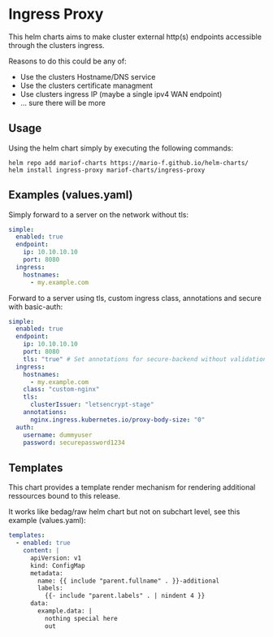 # Ingress Proxy

This helm charts aims to make cluster external http(s) endpoints accessible through the clusters ingress.

Reasons to do this could be any of:

* Use the clusters Hostname/DNS service
* Use the clusters certificate managment
* Use clusters ingress IP (maybe a single ipv4 WAN endpoint)
* ... sure there will be more

## Usage

Using the helm chart simply by executing the following commands:

```shell
helm repo add mariof-charts https://mario-f.github.io/helm-charts/
helm install ingress-proxy mariof-charts/ingress-proxy
```

## Examples (values.yaml)

Simply forward to a server on the network without tls:

```yaml
simple:
  enabled: true
  endpoint:
    ip: 10.10.10.10
    port: 8080
  ingress:
    hostnames:
      - my.example.com
```

Forward to a server using tls, custom ingress class, annotations and secure with basic-auth:

```yaml
simple:
  enabled: true
  endpoint:
    ip: 10.10.10.10
    port: 8080
    tls: "true" # Set annotations for secure-backend without validation
  ingress:
    hostnames:
      - my.example.com
    class: "custom-nginx"
    tls:
      clusterIssuer: "letsencrypt-stage"
    annotations:
      nginx.ingress.kubernetes.io/proxy-body-size: "0"
  auth:
    username: dummyuser
    password: securepassword1234
```

## Templates

This chart provides a template render mechanism for rendering additional ressources bound to this release.

It works like bedag/raw helm chart but not on subchart level, see this example (values.yaml):

```yaml
templates:
  - enabled: true
    content: |
      apiVersion: v1
      kind: ConfigMap
      metadata:
        name: {{ include "parent.fullname" . }}-additional
        labels:
          {{- include "parent.labels" . | nindent 4 }}
      data:
        example.data: |
          nothing special here
          out
```
